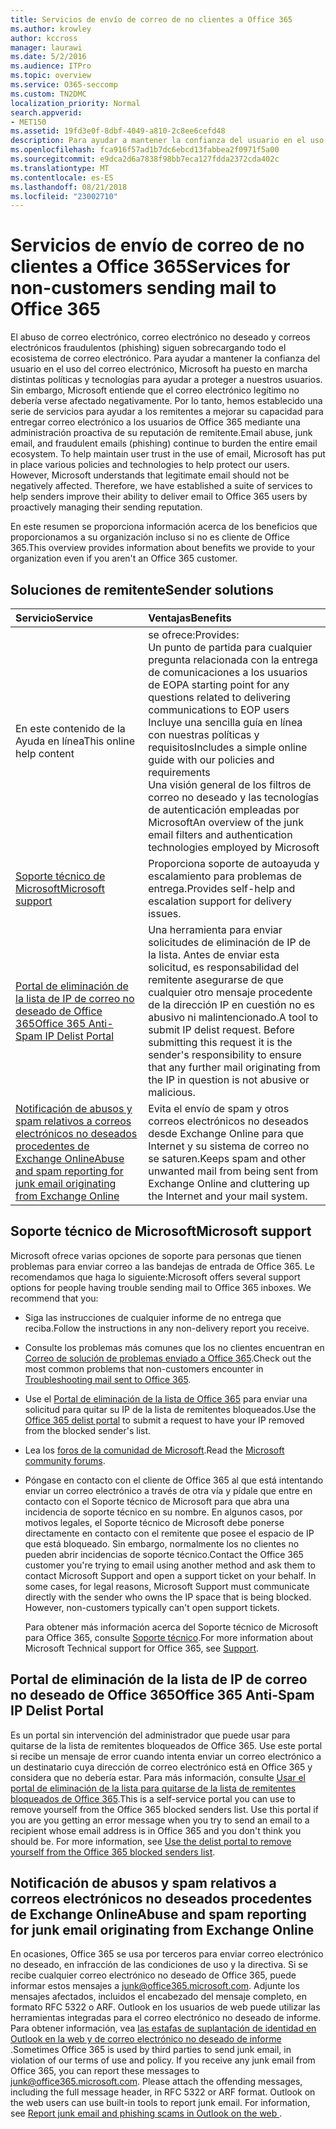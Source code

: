 ```yaml
---
title: Servicios de envío de correo de no clientes a Office 365
ms.author: krowley
author: kccross
manager: laurawi
ms.date: 5/2/2016
ms.audience: ITPro
ms.topic: overview
ms.service: O365-seccomp
ms.custom: TN2DMC
localization_priority: Normal
search.appverid:
- MET150
ms.assetid: 19fd3e0f-8dbf-4049-a810-2c8ee6cefd48
description: Para ayudar a mantener la confianza del usuario en el uso del correo electrónico, Microsoft ha puesto en marcha distintas políticas y tecnologías para ayudar a proteger a nuestros usuarios.
ms.openlocfilehash: fca916f57ad1b7dc6ebcd13fabbea2f0971f5a00
ms.sourcegitcommit: e9dca2d6a7838f98bb7eca127fdda2372cda402c
ms.translationtype: MT
ms.contentlocale: es-ES
ms.lasthandoff: 08/21/2018
ms.locfileid: "23002710"
---
```

# <a name="services-for-non-customers-sending-mail-to-office-365"></a><span data-ttu-id="b2250-103">Servicios de envío de correo de no clientes a Office 365</span><span class="sxs-lookup"><span data-stu-id="b2250-103">Services for non-customers sending mail to Office 365</span></span>
  
<span data-ttu-id="b2250-p101">El abuso de correo electrónico, correo electrónico no deseado y correos electrónicos fraudulentos (phishing) siguen sobrecargando todo el ecosistema de correo electrónico. Para ayudar a mantener la confianza del usuario en el uso del correo electrónico, Microsoft ha puesto en marcha distintas políticas y tecnologías para ayudar a proteger a nuestros usuarios. Sin embargo, Microsoft entiende que el correo electrónico legítimo no debería verse afectado negativamente. Por lo tanto, hemos establecido una serie de servicios para ayudar a los remitentes a mejorar su capacidad para entregar correo electrónico a los usuarios de Office 365 mediante una administración proactiva de su reputación de remitente.</span><span class="sxs-lookup"><span data-stu-id="b2250-p101">Email abuse, junk email, and fraudulent emails (phishing) continue to burden the entire email ecosystem. To help maintain user trust in the use of email, Microsoft has put in place various policies and technologies to help protect our users. However, Microsoft understands that legitimate email should not be negatively affected. Therefore, we have established a suite of services to help senders improve their ability to deliver email to Office 365 users by proactively managing their sending reputation.</span></span>
  
<span data-ttu-id="b2250-108">En este resumen se proporciona información acerca de los beneficios que proporcionamos a su organización incluso si no es cliente de Office 365.</span><span class="sxs-lookup"><span data-stu-id="b2250-108">This overview provides information about benefits we provide to your organization even if you aren't an Office 365 customer.</span></span>
  
## <a name="sender-solutions"></a><span data-ttu-id="b2250-109">Soluciones de remitente</span><span class="sxs-lookup"><span data-stu-id="b2250-109">Sender solutions</span></span>
<span data-ttu-id="b2250-110"><a name="sectionSection0"> </a></span><span class="sxs-lookup"><span data-stu-id="b2250-110"></span></span>

|<span data-ttu-id="b2250-111">**Servicio**</span><span class="sxs-lookup"><span data-stu-id="b2250-111">**Service**</span></span>|<span data-ttu-id="b2250-112">**Ventajas**</span><span class="sxs-lookup"><span data-stu-id="b2250-112">**Benefits**</span></span>|
|:-----|:-----|
|<span data-ttu-id="b2250-113">En este contenido de la Ayuda en línea</span><span class="sxs-lookup"><span data-stu-id="b2250-113">This online help content</span></span>  <br/> | <span data-ttu-id="b2250-114">se ofrece:</span><span class="sxs-lookup"><span data-stu-id="b2250-114">Provides:</span></span>  <br/>  <span data-ttu-id="b2250-115">Un punto de partida para cualquier pregunta relacionada con la entrega de comunicaciones a los usuarios de EOP</span><span class="sxs-lookup"><span data-stu-id="b2250-115">A starting point for any questions related to delivering communications to EOP users</span></span>  <br/>  <span data-ttu-id="b2250-116">Incluye una sencilla guía en línea con nuestras políticas y requisitos</span><span class="sxs-lookup"><span data-stu-id="b2250-116">Includes a simple online guide with our policies and requirements</span></span>  <br/>  <span data-ttu-id="b2250-117">Una visión general de los filtros de correo no deseado y las tecnologías de autenticación empleadas por Microsoft</span><span class="sxs-lookup"><span data-stu-id="b2250-117">An overview of the junk email filters and authentication technologies employed by Microsoft</span></span>  <br/> |
|[<span data-ttu-id="b2250-118">Soporte técnico de Microsoft</span><span class="sxs-lookup"><span data-stu-id="b2250-118">Microsoft support</span></span>](services-for-non-customers.md#AboutSupport) <br/> |<span data-ttu-id="b2250-119">Proporciona soporte de autoayuda y escalamiento para problemas de entrega.</span><span class="sxs-lookup"><span data-stu-id="b2250-119">Provides self-help and escalation support for delivery issues.</span></span>  <br/> |
|[<span data-ttu-id="b2250-120">Portal de eliminación de la lista de IP de correo no deseado de Office 365</span><span class="sxs-lookup"><span data-stu-id="b2250-120">Office 365 Anti-Spam IP Delist Portal</span></span>](services-for-non-customers.md#DelistPortal) <br/> |<span data-ttu-id="b2250-p102">Una herramienta para enviar solicitudes de eliminación de IP de la lista. Antes de enviar esta solicitud, es responsabilidad del remitente asegurarse de que cualquier otro mensaje procedente de la dirección IP en cuestión no es abusivo ni malintencionado.</span><span class="sxs-lookup"><span data-stu-id="b2250-p102">A tool to submit IP delist request. Before submitting this request it is the sender's responsibility to ensure that any further mail originating from the IP in question is not abusive or malicious.</span></span>  <br/> |
|[<span data-ttu-id="b2250-123">Notificación de abusos y spam relativos a correos electrónicos no deseados procedentes de Exchange Online</span><span class="sxs-lookup"><span data-stu-id="b2250-123">Abuse and spam reporting for junk email originating from Exchange Online</span></span>](services-for-non-customers.md#ReportOurJunk) <br/> |<span data-ttu-id="b2250-124">Evita el envío de spam y otros correos electrónicos no deseados desde Exchange Online para que Internet y su sistema de correo no se saturen.</span><span class="sxs-lookup"><span data-stu-id="b2250-124">Keeps spam and other unwanted mail from being sent from Exchange Online and cluttering up the Internet and your mail system.</span></span>  <br/> |
   
## <a name="microsoft-support"></a><span data-ttu-id="b2250-125">Soporte técnico de Microsoft</span><span class="sxs-lookup"><span data-stu-id="b2250-125">Microsoft support</span></span>
<span data-ttu-id="b2250-126"><a name="AboutSupport"> </a></span><span class="sxs-lookup"><span data-stu-id="b2250-126"></span></span>

<span data-ttu-id="b2250-p103">Microsoft ofrece varias opciones de soporte para personas que tienen problemas para enviar correo a las bandejas de entrada de Office 365. Le recomendamos que haga lo siguiente:</span><span class="sxs-lookup"><span data-stu-id="b2250-p103">Microsoft offers several support options for people having trouble sending mail to Office 365 inboxes. We recommend that you:</span></span>
  
- <span data-ttu-id="b2250-129">Siga las instrucciones de cualquier informe de no entrega que reciba.</span><span class="sxs-lookup"><span data-stu-id="b2250-129">Follow the instructions in any non-delivery report you receive.</span></span>
    
- <span data-ttu-id="b2250-130">Consulte los problemas más comunes que los no clientes encuentran en [Correo de solución de problemas enviado a Office 365](troubleshooting-mail-sent-to-office-365.md).</span><span class="sxs-lookup"><span data-stu-id="b2250-130">Check out the most common problems that non-customers encounter in [Troubleshooting mail sent to Office 365](troubleshooting-mail-sent-to-office-365.md).</span></span>
    
- <span data-ttu-id="b2250-131">Use el [Portal de eliminación de la lista de Office 365](https://sender.office.com) para enviar una solicitud para quitar su IP de la lista de remitentes bloqueados.</span><span class="sxs-lookup"><span data-stu-id="b2250-131">Use the [Office 365 delist portal](https://sender.office.com) to submit a request to have your IP removed from the blocked sender's list.</span></span> 
    
- <span data-ttu-id="b2250-132">Lea los [foros de la comunidad de Microsoft](https://community.office365.com/en-us/f/).</span><span class="sxs-lookup"><span data-stu-id="b2250-132">Read the [Microsoft community forums](https://community.office365.com/en-us/f/).</span></span>
    
- <span data-ttu-id="b2250-p104">Póngase en contacto con el cliente de Office 365 al que está intentando enviar un correo electrónico a través de otra vía y pídale que entre en contacto con el Soporte técnico de Microsoft para que abra una incidencia de soporte técnico en su nombre. En algunos casos, por motivos legales, el Soporte técnico de Microsoft debe ponerse directamente en contacto con el remitente que posee el espacio de IP que está bloqueado. Sin embargo, normalmente los no clientes no pueden abrir incidencias de soporte técnico.</span><span class="sxs-lookup"><span data-stu-id="b2250-p104">Contact the Office 365 customer you're trying to email using another method and ask them to contact Microsoft Support and open a support ticket on your behalf. In some cases, for legal reasons, Microsoft Support must communicate directly with the sender who owns the IP space that is being blocked. However, non-customers typically can't open support tickets.</span></span>
    
     <span data-ttu-id="b2250-136">Para obtener más información acerca del Soporte técnico de Microsoft para Office 365, consulte [Soporte técnico](https://technet.microsoft.com/library/office-365-support.aspx).</span><span class="sxs-lookup"><span data-stu-id="b2250-136">For more information about Microsoft Technical support for Office 365, see [Support](https://technet.microsoft.com/library/office-365-support.aspx).</span></span>
    
## <a name="office-365-anti-spam-ip-delist-portal"></a><span data-ttu-id="b2250-137">Portal de eliminación de la lista de IP de correo no deseado de Office 365</span><span class="sxs-lookup"><span data-stu-id="b2250-137">Office 365 Anti-Spam IP Delist Portal</span></span>
<span data-ttu-id="b2250-138"><a name="DelistPortal"> </a></span><span class="sxs-lookup"><span data-stu-id="b2250-138"></span></span>

<span data-ttu-id="b2250-p105">Es un portal sin intervención del administrador que puede usar para quitarse de la lista de remitentes bloqueados de Office 365. Use este portal si recibe un mensaje de error cuando intenta enviar un correo electrónico a un destinatario cuya dirección de correo electrónico está en Office 365 y considera que no debería estar. Para más información, consulte [Usar el portal de eliminación de la lista para quitarse de la lista de remitentes bloqueados de Office 365](use-the-delist-portal-to-remove-yourself-from-the-office-365-blocked-senders-lis.md).</span><span class="sxs-lookup"><span data-stu-id="b2250-p105">This is a self-service portal you can use to remove yourself from the Office 365 blocked senders list. Use this portal if you are you getting an error message when you try to send an email to a recipient whose email address is in Office 365 and you don't think you should be. For more information, see [Use the delist portal to remove yourself from the Office 365 blocked senders list](use-the-delist-portal-to-remove-yourself-from-the-office-365-blocked-senders-lis.md).</span></span>
  
## <a name="abuse-and-spam-reporting-for-junk-email-originating-from-exchange-online"></a><span data-ttu-id="b2250-142">Notificación de abusos y spam relativos a correos electrónicos no deseados procedentes de Exchange Online</span><span class="sxs-lookup"><span data-stu-id="b2250-142">Abuse and spam reporting for junk email originating from Exchange Online</span></span>
<span data-ttu-id="b2250-143"><a name="ReportOurJunk"> </a></span><span class="sxs-lookup"><span data-stu-id="b2250-143"></span></span>

<span data-ttu-id="b2250-p106">En ocasiones, Office 365 se usa por terceros para enviar correo electrónico no deseado, en infracción de las condiciones de uso y la directiva. Si se recibe cualquier correo electrónico no deseado de Office 365, puede informar estos mensajes a [junk@office365.microsoft.com](mailto:junk@office365.microsoft.com). Adjunte los mensajes afectados, incluidos el encabezado del mensaje completo, en formato RFC 5322 o ARF. Outlook en los usuarios de web puede utilizar las herramientas integradas para el correo electrónico no deseado de informe. Para obtener información, vea [las estafas de suplantación de identidad en Outlook en la web y de correo electrónico no deseado de informe ](report-junk-email-and-phishing-scams-in-outlook-on-the-web-eop.md).</span><span class="sxs-lookup"><span data-stu-id="b2250-p106">Sometimes Office 365 is used by third parties to send junk email, in violation of our terms of use and policy. If you receive any junk email from Office 365, you can report these messages to [junk@office365.microsoft.com](mailto:junk@office365.microsoft.com). Please attach the offending messages, including the full message header, in RFC 5322 or ARF format. Outlook on the web users can use built-in tools to report junk email. For information, see [Report junk email and phishing scams in Outlook on the web ](report-junk-email-and-phishing-scams-in-outlook-on-the-web-eop.md).</span></span>
  

